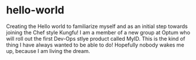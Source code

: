 # hello-world
Creating the Hello world to familiarize myself and as an initial step towards joining the Chef style Kungfu!
I am a member of a new group at Optum who will roll out the first Dev-Ops stlye product called MyID.  This is the kind of thing I have always wanted to be able to do!  Hopefully nobody wakes me up, because I am living the dream.
